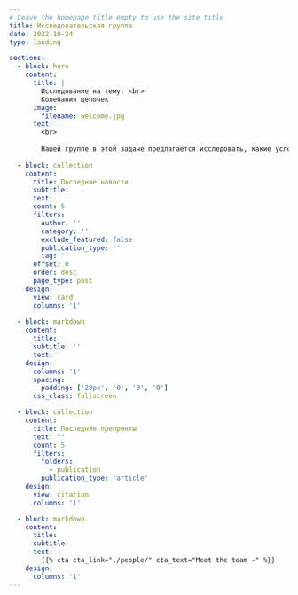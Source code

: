 ```yaml
---
# Leave the homepage title empty to use the site title
title: Исследовательская группа
date: 2022-10-24
type: landing

sections:
  - block: hero
    content:
      title: |
        Исследование на тему: <br>
        Колебания цепочек
      image:
        filename: welcome.jpg
      text: |
        <br>
        
        Нашей группе в этой задаче предлагается исследовать, какие условия необходимы для установления равновесия, как происходит приближение к равновесию и какие интересные явления возможны в простейшем одномерном случае.
  
  - block: collection
    content:
      title: Последние новости
      subtitle:
      text:
      count: 5
      filters:
        author: ''
        category: ''
        exclude_featured: false
        publication_type: ''
        tag: ''
      offset: 0
      order: desc
      page_type: post
    design:
      view: card
      columns: '1'
  
  - block: markdown
    content:
      title:
      subtitle: ''
      text:
    design:
      columns: '1'
      spacing:
        padding: ['20px', '0', '0', '0']
      css_class: fullscreen

  - block: collection
    content:
      title: Последние препринты
      text: ""
      count: 5
      filters:
        folders:
          - publication
        publication_type: 'article'
    design:
      view: citation
      columns: '1'

  - block: markdown
    content:
      title:
      subtitle:
      text: |
        {{% cta cta_link="./people/" cta_text="Meet the team →" %}}
    design:
      columns: '1'
---
```

